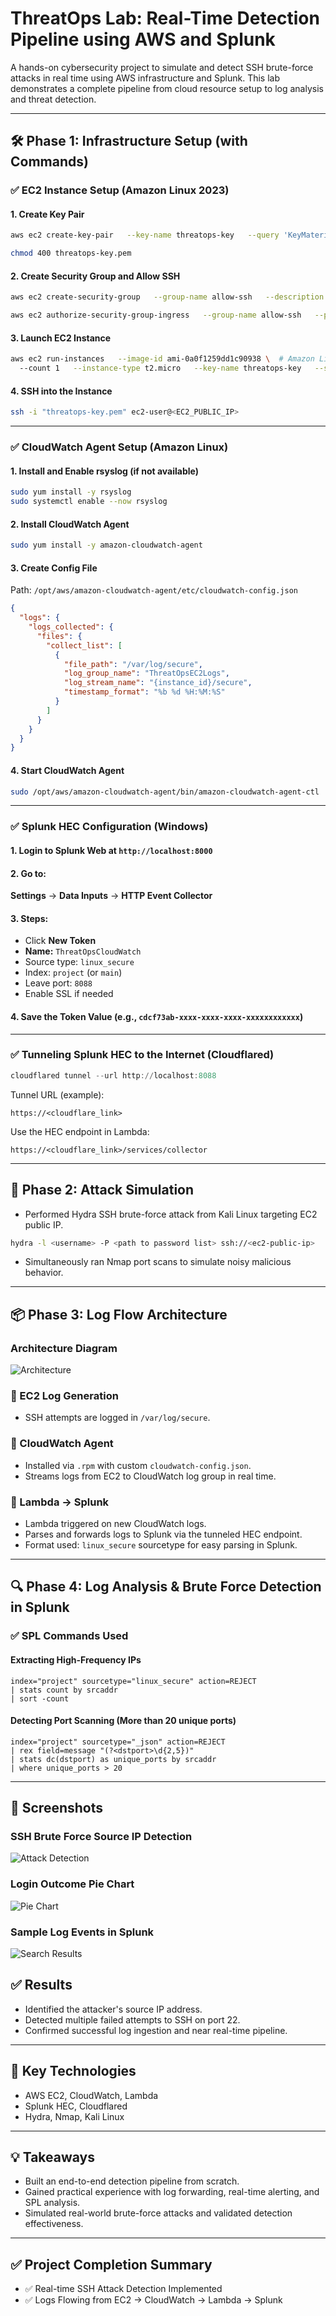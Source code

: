 # ThreatOps Lab: Real-Time Detection Pipeline using AWS and Splunk

A hands-on cybersecurity project to simulate and detect SSH brute-force attacks in real time using AWS infrastructure and Splunk. This lab demonstrates a complete pipeline from cloud resource setup to log analysis and threat detection.

---

## 🛠 Phase 1: Infrastructure Setup (with Commands)

### ✅ EC2 Instance Setup (Amazon Linux 2023)

#### 1. Create Key Pair
```bash
aws ec2 create-key-pair   --key-name threatops-key   --query 'KeyMaterial'   --output text > threatops-key.pem

chmod 400 threatops-key.pem
```

#### 2. Create Security Group and Allow SSH
```bash
aws ec2 create-security-group   --group-name allow-ssh   --description "Allow SSH"

aws ec2 authorize-security-group-ingress   --group-name allow-ssh   --protocol tcp   --port 22   --cidr 0.0.0.0/0
```

#### 3. Launch EC2 Instance
```bash
aws ec2 run-instances   --image-id ami-0a0f1259dd1c90938 \  # Amazon Linux 2023 (ap-south-1)
  --count 1   --instance-type t2.micro   --key-name threatops-key   --security-groups allow-ssh
```

#### 4. SSH into the Instance
```bash
ssh -i "threatops-key.pem" ec2-user@<EC2_PUBLIC_IP>
```

---

### ✅ CloudWatch Agent Setup (Amazon Linux)

#### 1. Install and Enable rsyslog (if not available)
```bash
sudo yum install -y rsyslog
sudo systemctl enable --now rsyslog
```

#### 2. Install CloudWatch Agent
```bash
sudo yum install -y amazon-cloudwatch-agent
```

#### 3. Create Config File
Path: `/opt/aws/amazon-cloudwatch-agent/etc/cloudwatch-config.json`
```json
{
  "logs": {
    "logs_collected": {
      "files": {
        "collect_list": [
          {
            "file_path": "/var/log/secure",
            "log_group_name": "ThreatOpsEC2Logs",
            "log_stream_name": "{instance_id}/secure",
            "timestamp_format": "%b %d %H:%M:%S"
          }
        ]
      }
    }
  }
}
```

#### 4. Start CloudWatch Agent
```bash
sudo /opt/aws/amazon-cloudwatch-agent/bin/amazon-cloudwatch-agent-ctl   -a fetch-config   -m ec2   -c file:/opt/aws/amazon-cloudwatch-agent/etc/cloudwatch-config.json   -s
```

---

### ✅ Splunk HEC Configuration (Windows)

#### 1. Login to Splunk Web at `http://localhost:8000`

#### 2. Go to:
**Settings** → **Data Inputs** → **HTTP Event Collector**

#### 3. Steps:
- Click **New Token**
- **Name:** `ThreatOpsCloudWatch`
- Source type: `linux_secure`
- Index: `project` (or `main`)
- Leave port: `8088`
- Enable SSL if needed

#### 4. Save the **Token Value** (e.g., `cdcf73ab-xxxx-xxxx-xxxx-xxxxxxxxxxxx`)

---

### ✅ Tunneling Splunk HEC to the Internet (Cloudflared)

```powershell
cloudflared tunnel --url http://localhost:8088
```

Tunnel URL (example):
```
https://<cloudflare_link>
```

Use the HEC endpoint in Lambda:
```
https://<cloudflare_link>/services/collector
```

---

## 🧨 Phase 2: Attack Simulation

- Performed Hydra SSH brute-force attack from Kali Linux targeting EC2 public IP.

```bash
hydra -l <username> -P <path to password list> ssh://<ec2-public-ip>
```

- Simultaneously ran Nmap port scans to simulate noisy malicious behavior.

---

## 📦 Phase 3: Log Flow Architecture

### Architecture Diagram
![Architecture](screenshots/architecture.png)

### 🔹 EC2 Log Generation
- SSH attempts are logged in `/var/log/secure`.

### 🔹 CloudWatch Agent
- Installed via `.rpm` with custom `cloudwatch-config.json`.
- Streams logs from EC2 to CloudWatch log group in real time.

### 🔹 Lambda → Splunk
- Lambda triggered on new CloudWatch logs.
- Parses and forwards logs to Splunk via the tunneled HEC endpoint.
- Format used: `linux_secure` sourcetype for easy parsing in Splunk.

---

## 🔍 Phase 4: Log Analysis & Brute Force Detection in Splunk

### ✅ SPL Commands Used

#### Extracting High-Frequency IPs
```spl
index="project" sourcetype="linux_secure" action=REJECT
| stats count by srcaddr
| sort -count
```

#### Detecting Port Scanning (More than 20 unique ports)
```spl
index="project" sourcetype="_json" action=REJECT
| rex field=message "(?<dstport>\d{2,5})"
| stats dc(dstport) as unique_ports by srcaddr
| where unique_ports > 20
```

---

## 📸 Screenshots

### SSH Brute Force Source IP Detection
![Attack Detection](screenshots/attack%20detection.png)

### Login Outcome Pie Chart
![Pie Chart](screenshots/pie%20chart.png)

### Sample Log Events in Splunk
![Search Results](screenshots/Search.png)


## ✅ Results

- Identified the attacker's source IP address.
- Detected multiple failed attempts to SSH on port 22.
- Confirmed successful log ingestion and near real-time pipeline.

---

## 📌 Key Technologies

- AWS EC2, CloudWatch, Lambda
- Splunk HEC, Cloudflared
- Hydra, Nmap, Kali Linux

---

## 💡 Takeaways

- Built an end-to-end detection pipeline from scratch.
- Gained practical experience with log forwarding, real-time alerting, and SPL analysis.
- Simulated real-world brute-force attacks and validated detection effectiveness.

---

## ✅ Project Completion Summary

- ✅ Real-time SSH Attack Detection Implemented
- ✅ Logs Flowing from EC2 → CloudWatch → Lambda → Splunk
